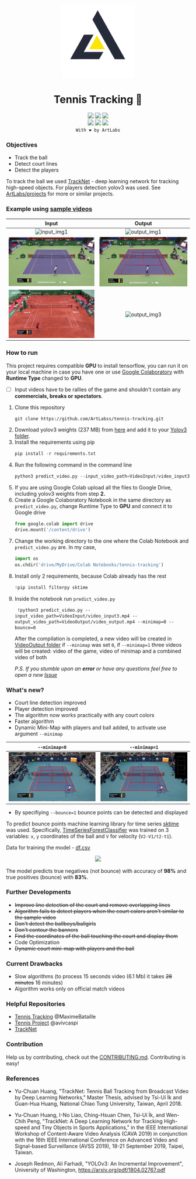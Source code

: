 <p align='center'>
  <a href="https://www.artlabs.tech"><img src='https://github.com/ArtLabss/tennis-tracking/blob/49ffcde19ea81be5eecc650abf6017ef15745806/VideoOutput/techy.png' ></a>
</p>

<h1 align='center'>Tennis Tracking 🎾</h1>
<p align='center'>
  <img src="https://img.shields.io/github/forks/ArtLabss/tennis-tracking.svg">
  <img src="https://img.shields.io/github/stars/ArtLabss/tennis-tracking.svg">
  <img src="https://img.shields.io/github/watchers/ArtLabss/tennis-tracking.svg">
  
  <br>
  
  <img src="https://img.shields.io/github/last-commit/ArtLabss/tennis-tracking.svg">
  <img src="https://img.shields.io/badge/license-Unlicense-blue.svg">
  <img src="https://hits.sh/github.com/ArtLabss/tennis-tracking.svg"/>
  <br>
  <code>With ❤️ by ArtLabs</code>
  
</p>

<!-- 
![Forks](https://img.shields.io/github/forks/ArtLabss/tennis-tracking.svg)
![Stars](https://img.shields.io/github/stars/ArtLabss/tennis-tracking.svg)
![Watchers](https://img.shields.io/github/watchers/ArtLabss/tennis-tracking.svg)
![Last Commit](https://img.shields.io/github/last-commit/ArtLabss/tennis-tracking.svg)  
-->

<h3>Objectives</h3>
<ul>
  <li>Track the ball </li>
  <li>Detect court lines </li>
  <li>Detect the players</li>
</ul>

<p>To track the ball we used <a href='https://nol.cs.nctu.edu.tw:234/open-source/TrackNet'>TrackNet</a> - deep learning network for tracking high-speed objects. For players detection yolov3 was used. See <a href="https://artlabs.tech/projects/"> ArtLabs/projects</a> for more or similar projects.</p>


<h3>Example using <a href="https://github.com/ArtLabss/tennis-tracking/tree/main/VideoInput">sample videos</a></h3>

  
Input            |  Output
:-------------------------:|:-------------------------:
![input_img1](https://github.com/ArtLabss/tennis-tracking/blob/00cfe10b18db1e6a68800921dfbda010f90a74bb/VideoOutput/ezgif.com-gif-maker(3).gif)  |  ![output_img1](https://github.com/ArtLabss/tennis-tracking/blob/0f684fdeef96a715984dc74b62b961f68ff95edc/VideoOutput/ezgif.com-gif-maker.gif)
![input_img2](https://github.com/ArtLabss/tennis-tracking/blob/579fb3344935bbf4c5d08e27c99ffc6b56bed896/VideoOutput/ezgif.com-gif-maker(1).gif)  |  ![output_img2](https://github.com/ArtLabss/tennis-tracking/blob/579fb3344935bbf4c5d08e27c99ffc6b56bed896/VideoOutput/ezgif.com-gif-maker(2).gif)
![input_img3](https://github.com/ArtLabss/tennis-tracking/blob/06179bdd29d4424f5e19e5600802f853aaa86f22/VideoOutput/monteCarlo_input.gif)  |  ![output_img3](https://github.com/ArtLabss/tennis-tracking/blob/06179bdd29d4424f5e19e5600802f853aaa86f22/VideoOutput/monteCarlo_output.gif)

<h3>How to run</h3>

<p>This project requires compatible <b>GPU</b> to install tensorflow, you can run it on your local machine in case you have one or use <a href='https://www.google.com/url?sa=t&rct=j&q=&esrc=s&source=web&cd=&cad=rja&uact=8&ved=2ahUKEwissLL5-MvxAhXwlYsKHbkBDEUQFnoECAMQAw&url=https%3A%2F%2Fcolab.research.google.com%2Fnotebooks%2F&usg=AOvVaw0eDNVclINNdlOuD-YTYiiB'>Google Colaboratory</a> with <b>Runtime Type</b> changed to <b>GPU</b>.</p>

- [ ] Input videos have to be rallies of the game and shouldn't contain any <strong>commercials, breaks or spectators</strong>.
  
<ol>
  <li>
    Clone this repository
  </li>
  
  ```git
  git clone https://github.com/ArtLabss/tennis-tracking.git
  ```
  
   <li>
     Download yolov3 weights (237 MB) from <a href="https://pjreddie.com/media/files/yolov3.weights">here</a> and add it to your <a href="/Yolov3">Yolov3 folder</a>.
  </li>
  
  <li>
    Install the requirements using pip 
  </li>
  
  ```python
  pip install -r requirements.txt
  ```
  
   <li>
    Run the following command in the command line
  </li>
  
  ```python
  python3 predict_video.py --input_video_path=VideoInput/video_input3.mp4 --output_video_path=VideoOutput/video_output.mp4 --minimap=0 --bounce=0
  ```
  
  <li>If you are using Google Colab upload all the files to Google Drive, including yolov3 weights from step <strong>2.</strong></li>
  
   <li>
    Create a Google Colaboratory Notebook in the same directory as <code>predict_video.py</code>, change Runtime Type to <strong>GPU</strong> and connect it to Google drive
  </li>
  
  ```python
  from google.colab import drive
  drive.mount('/content/drive')
  ```
  
  <li>
    Change the working directory to the one where the Colab Notebook and <code>predict_video.py</code> are. In my case,
  </li>
  
  ```python
  import os 
  os.chdir('drive/MyDrive/Colab Notebooks/tennis-tracking')
  ```
  
  <li>
    Install only 2 requirements, because Colab already has the rest
  </li>
  
  ```python
  !pip install filterpy sktime
  ```
  
  <li>
    Inside the notebook run <code>predict_video.py</code>
  </li>
  
  ```
   !python3 predict_video.py --input_video_path=VideoInput/video_input3.mp4 --output_video_path=VideoOutput/video_output.mp4 --minimap=0 --bounce=0
  ```
  
  <p>After the compilation is completed, a new video will be created in <a href="/VideoOutput" target="_blank">VideoOutput folder</a> if <code>--minimap</code> was set <code>0</code>, if <code>--minimap=1</code> three videos will be created: video of the game, video of minimap and a combined video of both</p>
  <p><i>P.S. If you stumble upon an <b>error</b> or have any questions feel free to open a new <a href='https://github.com/ArtLabss/tennis-tracking/issues'>Issue</a> </i></p>
  
</ol>


<h3>What's new?</h3>
<ul>
  <li>Court line detection improved</li>
  <li>Player detection improved</li>
  <li>The algorithm now works practically with any court colors</li>
  <li>Faster algorithm</li>
  <li>Dynamic Mini-Map with players and ball added, to activate use argument <code>--minimap</code></li>
  </ul>
  
`--minimap=0`            |  `--minimap=1`
:-------------------------:|:-------------------------:
![input_img1](https://github.com/ArtLabss/tennis-tracking/blob/4b5ff2849b71af67023c4160c4f91481a6821bb3/VideoOutput/input6.gif)  |  ![output_img1](https://github.com/ArtLabss/tennis-tracking/blob/3124a8609b30deb557c1563c45febb1fd86c8956/VideoOutput/input3.gif)

<ul>
  <li>By specifiying <code>--bounce=1</code> bounce points can be detected and displayed</li>
</ul>

<p>
  To predict bounce points machine learning library for time series <a href="https://www.sktime.org/en/stable/index.html">sktime</a> was used. Specifically, <a href="https://github.com/ArtLabss/tennis-tracking/blob/90652b4547311423ea49c4195dde9da9a81f1893/clf.pkl">TimeSeriesForestClassifier</a> was trained on 3 variables:  <code>x</code>, <code>y</code> coordinates of the ball and <code>V</code> for velocity (<code>V2-V1/t2-t1</code>). 
  
  Data for training the model - <a href="https://github.com/ArtLabss/tennis-tracking/blob/main/bigDF.csv" >df.csv</a>
<p>

<p align="center">
  <kbd>
  <img width=500 src="https://github.com/ArtLabss/tennis-tracking/blob/a6f395716dc5a076bfb2fc49f97db96a2004efed/VideoOutput/9bounces.gif">
  </kbd>
</p>

<p>
  The model predicts true negatives (not bounce) with accuracy of <strong>98%</strong> and true positives (bounce) with <strong>83%</strong>.
</p>


<h3>Further Developments</h3>
<ul>
  <li><strike>Improve line detection of the court and remove overlapping lines</strike></li>
  <li><strike>Algorithm fails to detect players when the court colors aren't similar to the sample video</strike></li>
  <li><strike>Don't detect the ballboys/ballgirls</strike></li>
  <li><strike>Don't contour the banners</strike></li>
  <li><strike>Find the coordinates of the ball touching the court and display them</strike></li>
  <li>Code Optimization</li>
  <li><strike>Dynamic court mini-map with players and the ball</strike></li>
</ul>

<h3>Current Drawbacks</h3>
<ul>
  <li>Slow algorithms (to process 15 seconds video (6.1 Mb) it takes <strike>28 minutes</strike> 16 minutes)</li>
  <li>Algorithm works only on official match videos</li>
</ul>
 
<h3>Helpful Repositories</h3>
<ul>
  <li><a href="https://github.com/MaximeBataille/tennis_tracking">Tennis Tracking</a> @MaximeBataille</li>
  <li><a href="https://github.com/avivcaspi/TennisProject">Tennis Project</a> @avivcaspi</li>
  <li><a href="https://nol.cs.nctu.edu.tw:234/open-source/TrackNet/tree/master/Code_Python3">TrackNet</a></li>
</ul>

<h3>Contribution</h3>

<p>Help us by contributing, check out the <a href="https://github.com/ArtLabss/tennis-tracking/blob/main/CONTRIBUTING.md">CONTRIBUTING.md</a>. Contributing is easy!</p>

<h3>References</h3>

- Yu-Chuan Huang, "TrackNet: Tennis Ball Tracking from Broadcast Video by Deep Learning Networks," Master Thesis, advised by Tsì-Uí İk and Guan-Hua Huang, National Chiao Tung University, Taiwan, April 2018. 

- Yu-Chuan Huang, I-No Liao, Ching-Hsuan Chen, Tsì-Uí İk, and Wen-Chih Peng, "TrackNet: A Deep Learning Network for Tracking High-speed and Tiny Objects in Sports Applications," in the IEEE International Workshop of Content-Aware Video Analysis (CAVA 2019) in conjunction with the 16th IEEE International Conference on Advanced Video and Signal-based Surveillance (AVSS 2019), 18-21 September 2019, Taipei, Taiwan.

- Joseph Redmon, Ali Farhadi, "YOLOv3: An Incremental Improvement", University of Washington, https://arxiv.org/pdf/1804.02767.pdf
